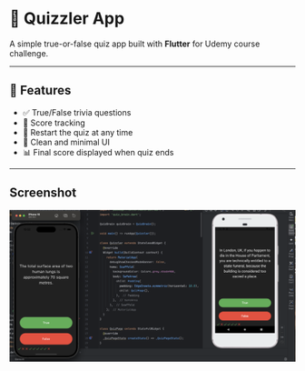 # 🧠 Quizzler App

A simple true-or-false quiz app built with **Flutter** for Udemy course challenge.

---

## 📱 Features

- ✅ True/False trivia questions
- 🎯 Score tracking
- 🚀 Restart the quiz at any time
- 🎨 Clean and minimal UI
- 📊 Final score displayed when quiz ends

---

## Screenshot

![Screenshot](images/screenshot.png)

